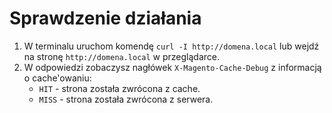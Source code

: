 # Sprawdzenie działania

1. W terminalu uruchom komendę `curl -I http://domena.local` lub wejdź na stronę `http://domena.local` w przeglądarce.
2. W odpowiedzi zobaczysz nagłówek `X-Magento-Cache-Debug` z informacją o cache'owaniu:
    - `HIT` - strona została zwrócona z cache.
    - `MISS` - strona została zwrócona z serwera.
